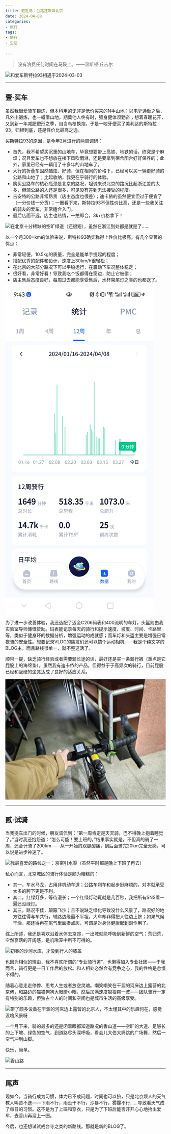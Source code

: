 ```yaml
---
title: 轻胜马：公路狂飙飒北京
date: 2024-04-08
categories:
- 旅行
tags:
- 旅行
- 生活

---
```


> 没有浪费任何时间在马鞍上。——温斯顿·丘吉尔
> 

![和爱车斯特拉93相遇于2024-03-03](https://raw.githubusercontent.com/DF-Master/yidapicbed/main/2024/202403/2024BJRIDE/2024BJRIDE00.jpg)


---

<!--more-->

## 壹·买车

虽然我很爱骑车锻炼，但本科用的无非是低价买来的N手山地；以电驴通勤之后，凡外出锻炼，也一概借山地。期冀他人终有时，强身健体须勤奋；想着春暖花开，又到新一年减肥塑形之季，自当鸟枪换炮，于是一咬牙便买了美利达的斯特拉93，归根到底，还是性价比最高之选。

买斯特拉93的原因，是今年2月进行的两周调研：

- 首先，我不希望买沉重的山地车，毕竟想要带上高铁、地铁的话，终究是个麻烦；况且爱车也不想放在楼下风吹雨淋，还是要拿到宿舍阳台好好保养的；此外，家里已经有一辆用了十多年的山地车了。
- 大行的折叠车固然酷炫、好骑，但在相同的价格下，已经可以买一辆更好骑的公路和山地了；比起收纳，我更在乎骑行的体验。
- 购买公路车的核心瓶颈是北京的路况，坦诚来说北京的路况比起浙江差的太多，但骑公路的人还是很多，可见没有差到无法接受的程度。
- 吉安特的公路非常昂贵（店主态度也很差）；迪卡侬的虽然便宜但过于便宜了（一分价钱一分货）；一圈看下来，斯特拉93不但性价比高，还是一些我关注的骑友的爱车，非常适合入门。
- 最后店面不远，店主也热情，一拍即合，3k+价格拿下！

![在北京十分稀缺的空旷绿道（还很短），虽然在浙江到处都是就是了……](https://raw.githubusercontent.com/DF-Master/yidapicbed/main/2024/202403/2024BJRIDE/2024BJRIDE01.jpg)


以一个月300+km的体验来说，斯特拉93确实称得上性价比极高。有几个显著的优点：

- 非常轻便，10.5kg的质量，完全是能单手提起的程度；
- 搭配优秀的配件和设计，速度上30km/h很轻松；
- 在北京的大部分路况下可以平稳运行，在震动下车况整体稳定；
- 很好看，非常好看！导致我吃个饭都得在窗边，防止它被偷；
- 店主售后态度良好，每周过去都能享受售后，水杯架尾灯之类的也都送了。

![3月购车以来，基本除了沙暴、下雨、出差，少有缺勤](https://raw.githubusercontent.com/DF-Master/yidapicbed/main/2024/202403/2024BJRIDE/2024BJRIDE02.jpg)



为了进一步改善体验，我还选配了迈金C206码表和400流明的车灯，头盔则由我实验室导师慷慨赞助。码表能记录每天的骑行和提示速度、坡度、时间、卡路里等，类似于健身环的数据分析，增强运动的成就感；而车灯和头盔主要是增强日常夜骑的安全性。想要记录VLOG的朋友们还可以搞个运动相机——我是个纯文字的BLOG主，而且路线很单一，就不整这活了。

顺带一提，缺乏骑行经验或者需要骑长途的话，最好还是买一条骑行裤（重点是它屁股上的海绵垫）。虽然我有迪卡侬的产品，但得益于于高频次的骑行，目前屁股已经和坚硬的坐凳达成了良好的适应关系。

![码表、车灯，还有在北京一晚就能积满的灰](https://raw.githubusercontent.com/DF-Master/yidapicbed/main/2024/202403/2024BJRIDE/2024BJRIDE03.jpg)



---

## 贰·试骑

当我提车出门的时候，朋友调侃到：“第一周肯定是天天骑，巴不得晚上抱着睡觉了。”当时我还抱怨道：“怎么可能！要上班的。”结果事实就是，不但真的骑了一周，还合计骑了200km——从一开始的双腿酸痛，到后面骑完20km完全无感，可以说是进步神速了。

![我最喜爱的路线之一：京密引水渠（虽然平时都是晚上下班了再去）](https://raw.githubusercontent.com/DF-Master/yidapicbed/main/2024/202403/2024BJRIDE/2024BJRIDE04.jpg)



私心而言，北京城区的骑行体验是颇为糟糕的：

- 其一，车水马龙，占用非机动车道；公路车刹车和起步挺麻烦的，对本就承受太多的胯下更是不利。
- 其二，红绿灯多，等待漫长；一个红绿灯动辄就是几百秒，我把所有SNS看一遍还没绿灯。
- 其三，路况不佳，颠簸飞沙；且不说缺乏绿化导致没什么风景了，路况好的地方往往得与车共行，辅路边缘最不平坦，大车却非得把人往边上挤；如果气候干燥，那还得再在尾气里面掺点灰，可谓是对身体健康起到副作用了。

综上所述，我还是喜欢沿着水体去京郊，一出城就能呼吸到新鲜的空气；荒归荒，空然寥落的开阔感，是叽啾笼中所不可得的。

![初春的沙河水库，才没到行人的膝盖](https://raw.githubusercontent.com/DF-Master/yidapicbed/main/2024/202403/2024BJRIDE/2024BJRIDE05.jpg)



也因为相似的理由，我不喜欢所谓的“专业骑行道”，也懒得加入专业社团——于我而言，骑行更是一日工作后的放松。和人相处必然会有竞争之心，我的性格是怠慢不得的。

随着心意走走停停、思考人生或者放空灵魂。嘲笑嘲笑在干涸的河床边上露营的北京佬，和路边的猫猫狗狗大眼瞪小眼，然后加满速度狠狠爽一波——团队骑行一定有特别的乐趣，但独占个人的时间和空间也是城市生活的高级享受。

![带了颇多设备在干涸的河床边上露营的北京人，不太懂其中的乐趣何在，感觉没啥风景呀](https://raw.githubusercontent.com/DF-Master/yidapicbed/main/2024/202403/2024BJRIDE/2024BJRIDE06.jpg)



一个月下来，骑的最多的还是闭着眼都知道路况的香山道——空旷的大道、足够长的上下坡、绿色的空气，到道路尽头深呼吸，看会儿大伯大妈跳的广场舞，然后一空气冲到山脚。

快乐，简单。

![香山路](https://raw.githubusercontent.com/DF-Master/yidapicbed/main/2024/202403/2024BJRIDE/2024BJRIDE07.jpg)



---

## 尾声

现如今，当骑行成为习惯，体力已不成问题，时间也可以挤，只是北京烦人的天气教人叫苦不迭——下雨不行，雨没干不行，沙暴不行，雾霾不行……导致看天气成了每日的习惯。这不是为了上班和穿衣，只是为了下班后能否开开心心地抬出爱车，去香山再溜上一圈。

今后，也还想试试戒台寺之类的新路线。那就是新的BLOG了。